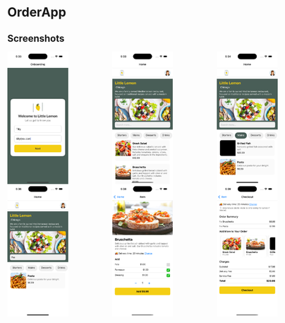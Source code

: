 # OrderApp

## Screenshots

<div style="display: flex; gap: 100px;">
    <img src="https://github.com/shrithika22/OrderApp/blob/branch1/assets/Screenshots/Onboarding.png" alt="App Screenshot" height="300"/>
    <img src="https://github.com/shrithika22/OrderApp/blob/branch1/assets/Screenshots/Home.png" alt="App Screenshot" height="300"/>
    <img src="https://github.com/shrithika22/OrderApp/blob/branch1/assets/Screenshots/Filter.png" alt="App Screenshot" height="300"/>
</div>

<div style="display: flex; gap: 100px;">
    <img src="https://github.com/shrithika22/OrderApp/blob/branch1/assets/Screenshots/Search.png" alt="App Screenshot" height="300"/>
    <img src="https://github.com/shrithika22/OrderApp/blob/branch1/assets/Screenshots/Item.png" alt="App Screenshot" height="300"/>
    <img src="https://github.com/shrithika22/OrderApp/blob/branch1/assets/Screenshots/Checkout.png" alt="App Screenshot" height="300"/>

</div>